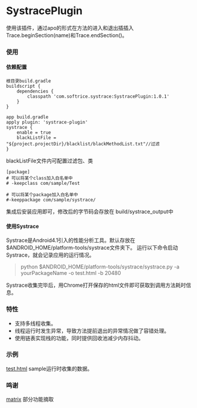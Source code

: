 # SystracePlugin
使用该插件，通过apo的形式在方法的进入和退出插插入Trace.beginSection(name)和Trace.endSection()。

### 使用
#### 依赖配置
```
根目录build.gradle
buildscript {
    dependencies {
        classpath 'com.softrice.systrace:SystracePlugin:1.0.1'
    }
}

app build.gradle
apply plugin: 'systrace-plugin'
systrace {
    enable = true
    blackListFile = "${project.projectDir}/blacklist/blackMethodList.txt"//过滤
}
```

blackListFile文件内可配置过滤包、类
```
[package]
# 可以将某个class加入白名单中
# -keepclass com/sample/Test

# 可以将某个package加入白名单中
#-keeppackage com/sample/systrace/
```
集成后安装应用即可，修改后的字节码会存放在 build/systrace_output中
#### 使用Systrace
Systrace是Android4.1引入的性能分析工具。默认存放在$ANDROID_HOME/platform-tools/systrace文件夹下。
运行以下命令启动Systrace，就会记录应用的运行情况。
> python $ANDROID_HOME/platform-tools/systrace/systrace.py -a yourPackageName -o test.html -b 20480

Systrace收集完毕后，用Chrome打开保存的html文件即可获取到调用方法耗时信息。

### 特性
* 支持多线程收集。
* 线程运行时发生异常，导致方法提前退出的异常情况做了容错处理。
* 使用链表实现栈的功能，同时提供回收池减少内存抖动。
### 示例
[test.html](https://github.com/softrice/SystracePlugin/blob/master/test.html) sample运行时收集的数据。
### 鸣谢
[matrix](https://github.com/Tencent/matrix) 部分功能摘取